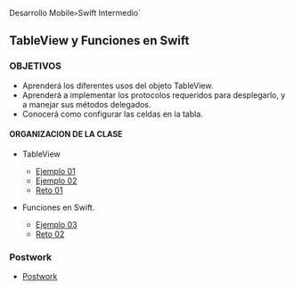 
Desarrollo Mobile` > `Swift Intermedio`

## TableView y Funciones en Swift

### OBJETIVOS 

- Aprenderá los diferentes usos del objeto TableView.
- Aprenderá a implementar los protocolos requeridos para desplegarlo, y a manejar sus métodos delegados.
- Conocerá como configurar las celdas en la tabla.

#### ORGANIZACION DE LA CLASE 

- TableView
  - [Ejemplo 01](Ejemplo-01)
  - [Ejemplo 02](Ejemplo-02)
  - [Reto 01](Reto-01)
- Funciones en Swift.

	- [Ejemplo 03](Ejemplo-03)
	- [Reto 02](Reto-02)


### Postwork

- [Postwork](Postwork)
